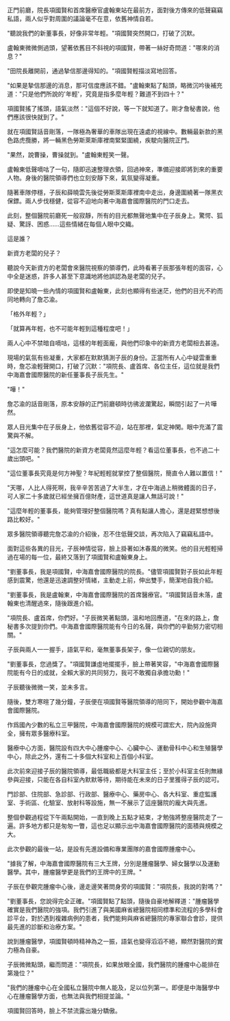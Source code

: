 正門前廳，院長項國賢和首席醫療官盧翰東站在最前方，面對後方傳來的低聲竊竊私語，兩人似乎對周圍的議論毫不在意，依舊神情自若。

"聽說我們的新董事長，好像非常年輕。"項國賢突然開口，打破了沉默。

盧翰東微微側過頭，望著依舊目不斜視的項國賢，帶著一絲好奇問道："哪來的消息？"

"田院長離開前，通過摯信那邊得知的。"項國賢輕描淡寫地回答。

"如果是摯信那邊的消息，那可信度應該不錯。"盧翰東點了點頭，略微沉吟後補充道："只是他們所說的'年輕'，究竟是指多麼年輕？難道不到四十？"

項國賢搖了搖頭，語氣淡然："這個不好說，等一下就知道了。剛才詹秘書說，他們應該很快就到了。"

就在項國賢話音剛落，一隊極為奢華的車隊出現在遠處的視線中。數輛最新款的黑色路虎攬勝，將一輛黑色勞斯萊斯庫裡南緊緊圍繞，疾駛向醫院正門。

"果然，說曹操，曹操就到。"盧翰東輕笑一聲。

盧翰東低聲嘀咕了一句，隨即迅速整理衣領，回過神來，準備迎接即將到來的重要人物。身後的醫院領導們也立刻安靜下來，氣氛變得凝重。

隨著車隊停穩，子辰和薛曉雲先後從勞斯萊斯庫裡南中走出，身邊圍繞著一隊黑衣保鏢。兩人步伐穩健，從容不迫地向著中海嘉會國際醫院的門口走去。

此刻，整個醫院前廳死一般寂靜，所有的目光都無聲地集中在子辰身上。驚愕、狐疑、驚訝、困惑……這些情緒在每個人眼中交織。

這是誰？  

新資方老闆的兒子？  

聽說今天新資方的老闆會來醫院視察的領導們，此時看著子辰那張年輕的面容，心中全是迷惑，許多人甚至下意識地將他誤認為是老闆的兒子。

即使是知曉一些內情的項國賢和盧翰東，此刻也顯得有些迷茫，他們的目光不約而同地轉向了詹芯渝。

「格外年輕？」  

「就算再年輕，也不可能年輕到這種程度吧！」  

兩人心中不禁暗自嘀咕，這樣的年輕面龐，與他們印象中的新資方老闆相去甚遠。

現場的氣氛有些凝重，大家都在默默猜測子辰的身份。正當所有人心中疑雲重重時，詹芯渝輕聲開口，打破了沉默："項院長、盧首席、各位主任，這位就是我們中海嘉會國際醫院的新任董事長子辰先生。"

"嘩！"

詹芯渝的話音剛落，原本安靜的正門前廳頓時彷彿波瀾驚起，瞬間引起了一片嘩然。

眾人目光集中在子辰身上，他依舊從容不迫，站在那裡，氣定神閑。眼中充滿了震驚與不解。

"這怎麼可能？我們醫院的新資方老闆竟然這麼年輕？看這位董事長，也不過二十歲出頭吧。"

"這位董事長究竟是何方神聖？年紀輕輕就掌控了整個醫院，簡直令人難以置信！"

"天哪，人比人得死啊，我辛辛苦苦過了大半生，才在中海過上稍微體面的日子，可人家二十多歲就已經坐擁百億財產，這世道真是讓人無話可說！"

"這麼年輕的董事長，能夠管理好整個醫院嗎？真有點讓人擔心，還是趕緊想想後路比較好。"

眾多醫院領導聽完詹芯渝的介紹後，忍不住低聲交談，再次陷入了竊竊私語中。

面對這些各異的目光，子辰神情從容，臉上掛著如沐春風的微笑。他的目光輕輕掃過在場的每一位，最終又落到了項國賢和盧翰東身上。

"劉董事長，我是項國賢，中海嘉會國際醫院的院長。"儘管項國賢對子辰如此年輕感到震驚，他還是迅速調整好情緒，主動走上前，伸出雙手，簡潔地自我介紹。

"劉董事長，我是盧翰東，中海嘉會國際醫院的首席醫療官。"項國賢話音未落，盧翰東也清醒過來，隨後跟進介紹。

"項院長、盧首席，你們好。"子辰微笑著點頭，溫和地回應道，"在來的路上，詹秘書多次提到你們。中海嘉會國際醫院能有今日的名聲，與你們的辛勤努力密切相關。"

子辰與兩人一一握手，語氣平和，毫無董事長架子，像一位親切的朋友。

"劉董事長，您過獎了。"項國賢謙虛地擺擺手，臉上帶著笑容，"中海嘉會國際醫院能有今日的成就，全賴大家的共同努力，我可不敢獨自承擔功勳！"

子辰聽後微微一笑，並未多言。

隨後，雙方寒暄了幾分鐘，子辰便在項國賢等醫院領導的陪同下，開始參觀中海嘉會國際醫院。

作爲國內少數的私立三甲醫院，中海嘉會國際醫院的規模可謂宏大，院內設施齊全，擁有眾多醫療科室。

醫療中心方面，醫院設有四大中心腫瘤中心、心臟中心、運動骨科中心和生殖醫學中心，除此之外，還有二十多個大科室和上百個小科室。

此次前來迎接子辰的醫院領導，最低職級都是大科室主任；至於小科室主任則無緣參與迎接，只能在各自科室內默默等待，期待能在未來的日子里獲得子辰的認可。

門診部、住院部、急診部、行政部、醫療中心、藥房中心、各大科室、重症監護室、手術區、化驗室、放射科等設施，無一不展示了這座醫院的龐大與先進。

整個參觀過程從下午兩點開始，一直到晚上五點才結束，才勉強將整座醫院走了一遍。許多地方都只是匆匆一瞥，這也足以顯示出中海嘉會國際醫院的面積與規模之大。

此次參觀的最後一站，是設有先進設備和專業團隊的嘉會國際腫瘤中心。

"據我了解，中海嘉會國際醫院有三大王牌，分別是腫瘤醫學、婦女醫學以及運動醫學。其中，腫瘤醫學更是我們的王牌中的王牌。" 

子辰在參觀完腫瘤中心後，邊走邊笑著問身旁的項國賢："項院長，我說的對嗎？"

"劉董事長，您說得完全正確。"項國賢點了點頭，隨後自豪地解釋道："腫瘤醫學確實是我們醫院的強項。我們引進了與美國麻省總醫院相同標準和流程的多學科會診平台，對於遇到複雜病例的患者，我們能夠與麻省總醫院的專家聯合會診，提供最先進的診斷和治療方案。"

說到腫瘤醫學，項國賢頓時精神為之一振，語氣也變得滔滔不絕，顯然對醫院的實力極為自豪。

子辰微微點頭，繼而問道："項院長，如果放眼全國，我們醫院的腫瘤中心能排在第幾位？"

"我們的腫瘤中心在全國私立醫院中無人能及，足以位列第一。即便是中海醫學中心在腫瘤醫學方面，也無法與我們相提並論。" 

項國賢回答時，臉上不禁流露出幾分驕傲。